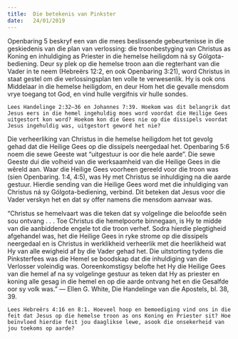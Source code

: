 ```yaml
---
title:  Die betekenis van Pinkster
date:   24/01/2019
---
```


Openbaring 5 beskryf een van die mees beslissende gebeurtenisse in die geskiedenis van die plan van verlossing: die troonbestyging van Christus as Koning en inhuldiging as Priester in die hemelse heiligdom ná sy Gólgota-bediening. Deur sy plek op die hemelse troon aan die regterhant van die Vader in te neem (Hebreërs 12:2, en ook Openbaring 3:21), word Christus in staat gestel om die verlossingsplan ten volle te verwesenlik. Hy is ook ons Middelaar in die hemelse heiligdom, en deur Hom het die gevalle mensdom vrye toegang tot God, en vind hulle vergifnis vir hulle sondes. 

`Lees Handelinge 2:32–36 en Johannes 7:39. Hoekom was dit belangrik dat Jesus eers in die hemel ingehuldig moes word voordat die Heilige Gees uitgestort kon word? Hoekom kon die Gees nie op die dissipels voordat Jesus ingehuldig was, uitgestort geword het nie?` 

Die verheerliking van Christus in die hemelse heiligdom het tot gevolg gehad dat die Heilige Gees op die dissipels neergedaal het. Openbaring 5:6 noem die sewe Geeste wat “uitgestuur is oor die hele aarde”. Die sewe Geeste dui die volheid van die werksaamheid van die Heilige Gees in die wêreld aan. Waar die Heilige Gees voorheen gereeld voor die troon was (sien Openbaring. 1:4, 4:5), was Hy met Christus se inhuldiging na die aarde gestuur. Hierdie sending van die Heilige Gees word met die inhuldiging van Christus ná sy Gólgota-bediening, verbind. Dit beteken dat Jesus voor die Vader verskyn het en dat sy offer namens die mensdom aanvaar was. 

“Christus se hemelvaart was die teken dat sy volgelinge die beloofde seën sou ontvang . . . Toe Christus die hemelpoorte binnegaan, is Hy te midde van die aanbiddende engele tot die troon verhef. Sodra hierdie plegtigheid afgehandel was, het die Heilige Gees in ryke strome op die dissipels neergedaal en is Christus in werklikheid verheerlik met die heerlikheid wat Hy van alle ewigheid af by die Vader gehad het. Die uitstorting tydens die Pinksterfees was die Hemel se boodskap dat die inhuldiging van die Verlosser voleindig was. Ooreenkomstigsy belofte het Hy die Heilige Gees van die hemel af na sy volgelinge gestuur as teken dat Hy as priester en koning alle gesag in die hemel en op die aarde ontvang het en die Gesalfde oor sy volk was.” — Ellen G. White, Die Handelinge van die Apostels, bl. 38, 39. 

`Lees Hebreërs 4:16 en 8:1. Hoeveel hoop en bemoediging vind ons in die feit dat Jesus op die hemelse troon as ons Koning en Priester sit? Hoe beïnvloed hierdie feit jou daaglikse lewe, asook die onsekerheid van jou toekoms op aarde?`